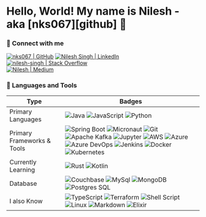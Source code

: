 # Hello, World! My name is Nilesh - aka [nks067][github] 👋



### 🤝 Connect with me
[![nks067 | GitHub](https://img.shields.io/badge/GitHub-100000?style=for-the-badge&logo=github&logoColor=white)](https://github.com/nks067)
[![Nilesh Singh | LinkedIn](https://img.shields.io/badge/LinkedIn-0077B5?style=for-the-badge&logo=linkedin&logoColor=white)](https://linkedin.com/in/nks067)
[![nilesh-singh | Stack Overflow](https://img.shields.io/badge/Stack_Overflow-FE7A16?style=for-the-badge&logo=stack-overflow&logoColor=white)](https://stackoverflow.com/users/9969017/nilesh-singh) \
[![Nilesh | Medium](https://img.shields.io/badge/Medium-12100E?style=for-the-badge&logo=medium&logoColor=white)](https://medium.com/@nileshsingh067)


### 🧠 Languages and Tools

| Type | Badges |
| -- | -- |
| Primary Languages | ![Java](https://img.shields.io/badge/java-%23ED8B00.svg?&style=for-the-badge&logo=java&logoColor=white)  ![JavaScript](https://img.shields.io/badge/javascript%20-%23323330.svg?&style=for-the-badge&logo=javascript&logoColor=%23F7DF1E) ![Python](https://img.shields.io/badge/python-3776AB.svg?&style=for-the-badge&logo=java&logoColor=white)|
| Primary Frameworks & Tools |  ![Spring Boot](https://img.shields.io/badge/springboot-%6DB33F.svg?&style=for-the-badge&logo=java&logoColor=white) ![Micronaut](https://img.shields.io/badge/micronaut-326CE5.svg?&style=for-the-badge&logo=java&logoColor=white) ![Git](https://img.shields.io/badge/git%20-%23F05033.svg?&style=for-the-badge&logo=git&logoColor=white) ![Apache Kafka](https://img.shields.io/badge/apachekafka-231F20.svg?&style=for-the-badge&logo=java&logoColor=white) ![Jupyter](https://img.shields.io/badge/jupyter-F37626.svg?&style=for-the-badge&logo=java&logoColor=white) ![AWS](https://img.shields.io/badge/aws-232F3E.svg?&style=for-the-badge&logo=java&logoColor=white) ![Azure](https://img.shields.io/badge/azure-0078D4.svg?&style=for-the-badge&logo=java&logoColor=white) ![Azure DevOps](https://img.shields.io/badge/azuredevops-0078D7.svg?&style=for-the-badge&logo=java&logoColor=white) ![Jenkins](https://img.shields.io/badge/jenkins-D24939.svg?&style=for-the-badge&logo=java&logoColor=white) ![Docker](https://img.shields.io/badge/docker-2496ED.svg?&style=for-the-badge&logo=java&logoColor=white) ![Kubernetes](https://img.shields.io/badge/kubernates-326CE5.svg?&style=for-the-badge&logo=java&logoColor=white)| 
| Currently Learning | ![Rust](https://img.shields.io/badge/rust-%23000000.svg?style=for-the-badge&logo=rust&logoColor=white) ![Kotlin](https://img.shields.io/badge/kotlin-%230095D5.svg?&style=for-the-badge&logo=kotlin&logoColor=white) |
| Database | ![Couchbase](https://img.shields.io/badge/couchbase-EA2328.svg?&style=for-the-badge&logo=java&logoColor=white) ![MySql](https://img.shields.io/badge/mysql-4479A1.svg?&style=for-the-badge&logo=java&logoColor=white) ![MongoDB](https://img.shields.io/badge/mongodb-47A248.svg?&style=for-the-badge&logo=java&logoColor=white) ![Postgres SQL](https://img.shields.io/badge/postgres-%23316192.svg?style=for-the-badge&logo=postgresql&logoColor=white) 
| I also Know | ![TypeScript](https://img.shields.io/badge/typescript-%23007ACC.svg?&style=for-the-badge&logo=typescript&logoColor=white) ![Terraform](https://img.shields.io/badge/terraform-844FBA.svg?&style=for-the-badge&logo=java&logoColor=white) ![Shell Script](https://img.shields.io/badge/shell_script-%23121011.svg?style=for-the-badge&logo=gnu-bash&logoColor=white) ![Linux](https://img.shields.io/badge/linux-FCC624.svg?&style=for-the-badge&logo=java&logoColor=white) ![Markdown](https://img.shields.io/badge/markdown-%23000000.svg?&style=for-the-badge&logo=markdown&logoColor=white) ![Elixir](https://img.shields.io/badge/elixir-4B275F.svg?&style=for-the-badge&logo=java&logoColor=white) |

<!-- --- -->
<!--
**nks067/nks067** is a ✨ _special_ ✨ repository because its `README.md` (this file) appears on your GitHub profile.

Here are some ideas to get you started:

- 🔭 I’m currently working on ...
- 🌱 I’m currently learning ...
- 👯 I’m looking to collaborate on ...
- 🤔 I’m looking for help with ...
- 💬 Ask me about ...
- 📫 How to reach me: ...
- 😄 Pronouns: ...
- ⚡ Fun fact: ...
-->
